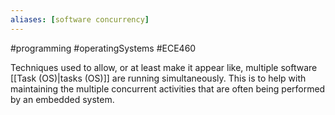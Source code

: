 ```yaml
---
aliases: [software concurrency]
---
```

#programming #operatingSystems #ECE460 

Techniques used to allow, or at least make it appear like, multiple software [[Task (OS)|tasks (OS)]] are running simultaneously. This is to help with maintaining the multiple concurrent activities that are often being performed by an embedded system.